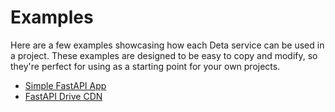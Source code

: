 # Examples

Here are a few examples showcasing how each Deta service can be used in a project.
These examples are designed to be easy to copy and modify,
so they're perfect for using as a starting point for your own projects.

- [Simple FastAPI App](/examples/fastapi-app)
- [FastAPI Drive CDN](/examples/fastapi-drive-cdn)
